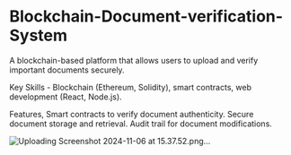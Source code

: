 # Blockchain-Document-verification-System

A blockchain-based platform that allows users to upload and verify important documents securely.

Key Skills - Blockchain (Ethereum, Solidity), smart contracts, web development (React, Node.js).

Features,
Smart contracts to verify document authenticity.
Secure document storage and retrieval.
Audit trail for document modifications.

![Uploading Screenshot 2024-11-06 at 15.37.52.png…]()

